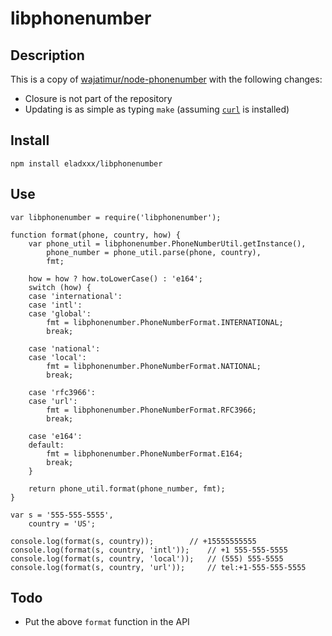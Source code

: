 # libphonenumber

## Description
This is a copy of [wajatimur/node-phonenumber](https://github.com/wajatimur/node-phonenumber) with the following changes:

  * Closure is not part of the repository
  * Updating is as simple as typing `make` (assuming [`curl`](http://curl.haxx.se/) is installed)

## Install
    npm install eladxxx/libphonenumber

## Use
```
var libphonenumber = require('libphonenumber');

function format(phone, country, how) {
	var phone_util = libphonenumber.PhoneNumberUtil.getInstance(),
	    phone_number = phone_util.parse(phone, country),
	    fmt;

	how = how ? how.toLowerCase() : 'e164';
	switch (how) {
	case 'international':
	case 'intl':
	case 'global':
		fmt = libphonenumber.PhoneNumberFormat.INTERNATIONAL;
		break;

	case 'national':
	case 'local':
		fmt = libphonenumber.PhoneNumberFormat.NATIONAL;
		break;

	case 'rfc3966':
	case 'url':
		fmt = libphonenumber.PhoneNumberFormat.RFC3966;
		break;

	case 'e164':
	default:
		fmt = libphonenumber.PhoneNumberFormat.E164;
		break;
	}

	return phone_util.format(phone_number, fmt);
}

var s = '555-555-5555',
    country = 'US';

console.log(format(s, country));		// +15555555555
console.log(format(s, country, 'intl'));	// +1 555-555-5555
console.log(format(s, country, 'local'));	// (555) 555-5555
console.log(format(s, country, 'url'));		// tel:+1-555-555-5555
```

## Todo

  * Put the above `format` function in the API

